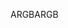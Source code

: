 <span data-ttu-id="648f6-101">ARGB</span><span class="sxs-lookup"><span data-stu-id="648f6-101">ARGB</span></span>